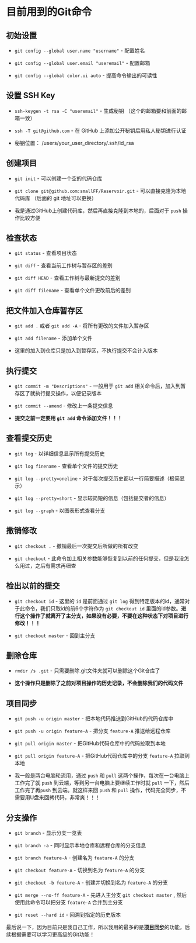 # 目前用到的Git命令

## 初始设置
- `git config --global user.name "username"` - 配置姓名

- `git config --global user.email "useremail"` - 配置邮箱

- `git config --global color.ui auto` - 提高命令输出的可读性

## 设置 SSH Key

- `ssh-keygen -t rsa -C "useremail"` - 生成秘钥 （这个的邮箱要和前面的邮箱一致）

- `ssh -T git@github.com` - 在 GitHub 上添加公开秘钥后用私人秘钥进行认证

- 秘钥位置： /users/your_user_directory/.ssh/id_rsa

## 创建项目
- `git init` - 可以创建一个空的代码仓库
- `git clone git@github.com:smallFF/Reservoir.git` - 可以直接克隆为本地代码库 （后面的 git 地址可以更换）

- 我是通过GitHub上创建代码库，然后再直接克隆到本地的，后面对于 `push` 操作比较方便

## 检查状态
- `git status` - 查看项目状态

- `git diff` - 查看当前工作树与暂存区的差别

- `git diff HEAD` - 查看工作树与最新提交的差别

- `git diff filename` - 查看单个文件更改前后的差别

## 把文件加入仓库暂存区
- `git add .` 或者 `git add -A` - 将所有更改的文件加入暂存区

- `git add filename` - 添加单个文件

- 这里的加入到仓库只是加入到暂存区，不执行提交不会计入版本

## 执行提交
- `git commit -m "Descriptions"` - 一般用于 `git add` 相关命令后，加入到暂存区了就执行提交操作，以便记录版本

- `git commit --amend` - 修改上一条提交信息

- **提交之前一定要用 `git add` 命令添加文件！！！**

## 查看提交历史
- `git log` - 以详细信息显示所有提交历史

- `git log finename` - 查看单个文件的提交历史

- `git log --pretty=oneline` - 对于每次提交历史都以一行简要描述（极简显示）

- `git log --pretty=short` - 显示较简短的信息（包括提交者的信息）

- `git log --graph` - 以图表形式查看分支

## 撤销修改
- `git checkout .` - 撤销最后一次提交后所做的所有改变

- `git checkout` - 此命令加上相关参数能够恢复到以前的任何提交，但是我没怎么用过，之后有需求再细查

## 检出以前的提交
- `git checkout id` - 这里的 `id` 是前面通过 `git log` 得到特定版本的id，通常对于此命令，我们只取id的前6个字符作为 `git checkout id` 里面的id参数。**进行这个操作了就离开了主分支，如果没有必要，不要在这种状态下对项目进行修改！！！**

- `git checkout master` - 回到主分支

## 删除仓库
- `rmdir /s .git` - 只需要删除.git文件夹就可以删除这个Git仓库了

- **这个操作只是删除了之前对项目操作的历史记录，不会删除我们的代码文件**

## 项目同步
- `git push -u origin master` - 把本地代码推送到GitHub的代码仓库中

- `git push -u origin feature-A` - 把分支 `feature-A` 推送给远程仓库

- `git pull origin master` - 把GitHub代码仓库中的代码拉取到本地

- `git pull origin feature-A` - 把GitHub代码仓库中的分支 `feature-A` 拉取到本地

- 我一般是两台电脑轮流用，通过 `push` 和 `pull` 这两个操作，每次在一台电脑上工作完了就 `push` 到云端，等到另一台电脑上要继续工作时就 `pull` 一下，然后工作完了再`push` 到云端。就这样来回 `push` 和 `pull` 操作，代码完全同步，不需要用U盘来回拷代码，非常爽！！！

## 分支操作
- `git branch` - 显示分支一览表

- `git branch -a` - 同时显示本地仓库和远程仓库的分支信息

- `git branch feature-A` - 创建名为 `feature-A` 的分支

- `git checkout feature-A` - 切换到名为 `feature-A` 的分支

- `git checkout -b feature-A` - 创建并切换到名为 `feature-A` 的分支

- `git merge --no-ff feature-A` - 先进入主分支 `git checkout master` , 然后使用此命令可以把分支 `feature-A` 合并到主分支

- `git reset --hard id` - 回溯到指定的历史版本

最后说一下，因为目前只是我自己工作，所以我用的最多的是[**项目同步**](##项目同步)的功能，后续根据需要可以学习更高级的Git功能！